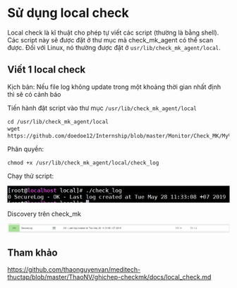 # Sử dụng local check

Local check là kĩ thuật cho phép tự viết các script (thường là bằng shell). Các script này sẽ được đặt ở thư mục mà check_mk_agent có thể scan được. Đối với Linux, nó thường được đặt ở `usr/lib/check_mk_agent/local`.

## Viết 1 local check 

Kịch bản: Nếu file log không update trong một khoảng thời gian nhất định thì sẽ có cảnh báo

Tiến hành đặt script vào thư mục `/usr/lib/check_mk_agent/local`

```
cd /usr/lib/check_mk_agent/local
wget https://github.com/doedoe12/Internship/blob/master/Monitor/Check_MK/My%20Plugins/check_log
```

Phân quyền:

```
chmod +x /usr/lib/check_mk_agent/local/check_log
```

Chạy thử script:

<img src="img/195.jpg">

Discovery trên check_mk

<img src="img/196.jpg">

## Tham khảo 

https://github.com/thaonguyenvan/meditech-thuctap/blob/master/ThaoNV/ghichep-checkmk/docs/local_check.md